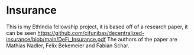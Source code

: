 # Insurance

This is my EthIndia fellowship project, it is based off of a research paper, it can be seen https://github.com/cifunibas/decentralized-insurance/blob/main/DeFi_Insurance.pdf
The authors of the paper are Mathias Nadler, Felix Bekemeier and Fabian Schar.

